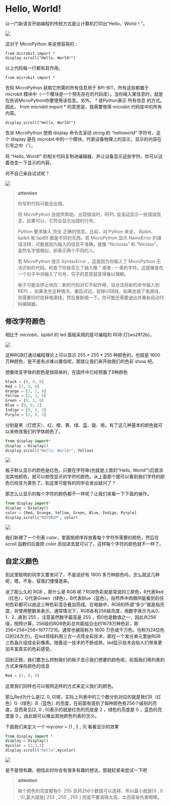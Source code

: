 Hello, World!
=============

以一门新语言开始编程的传统方式是让计算机打印出“Hello，World！”。

![](images/scroll-hello.gif)

这对于 MicroPython 来说很容易的 :

    from microbit import *
    display.scroll("Hello, World!")

以上代码每一行都有其作用。

    from microbit import *

告知 MicroPython 获取它所需的所有信息用于 BPI-BIT。所有这些都置于
microbit
模块中（一个模块是一个预先存在的代码库）。当你输入某信息时，就是在告诉MicroPython你要使用该信息。另外，
\* 是Python表示 所有信息 的方式。因此， from microbit import \*
的意思是，我需要使用 microbit 代码库中的所有内容。

    display.scroll("Hello, World!")

告诉 MicroPython 使用 display 命令去滚动 string 的 “helloworld”
字符号，这个 display 是在 microbit
中的一个模块，代表设备物理上的显示，显示的内容在引号之中（'）。

将 “Hello, World!”
的相关代码复制进编辑器，并让设备显示这些字符。你可以试着改变一下显示的内容。

何不自己亲自试试呢？

![](images/scroll.gif)

> **attention**
>
> 你写的代码可能会出错。
>
> 但 MicroPython 会提供帮助。出现错误时，REPL
> 会滚动显示一些错误信息，如果可以，它将会显示出错的行号。
>
> Python 要求输入 完全 正确的信息。比如，对 Python 来说， Bpibit、
> bpibit 和 bpiBit 都是不同的东西。若 MicroPython 显示 NameError
> 的错误注释，可能是因为输入的信息不准确。就像 “Nicholas” 和
> “Nicolas”，虽然名字很相似，却表示两个不同的人。
>
> 若 MicroPython 提示 SyntaxError ，这是因为你输入了 MicroPython
> 无法识别的代码。检查下你是否忘了输入像 " 或者 :
> 一类的字符。这就像是在一个句子中间输入了句号，句子的意思就变得难以理解。
>
> 板子可能会停止响应：新的代码对它不起作用，没办法将新的命令输入到 REPL
> 。如果发生这种情况，重启试试。拔掉USB线，如果连接了电源线，则需要同时拔掉电源线，然后重新插一下。你可能还需要退出并重新启动代码编辑器。

修改字符颜色
------------

相比于 microbit，bpibit 的 led 面板采用的是可编程的 RGB 灯(ws2812b)。

![](images/ws2812.png)

这种RGB灯通过编程理论上可以显示 255 \* 255 \* 255 种颜色的，也就是 1600
万种颜色，是不是有点难以置信呢，那就让我们来开始我们的色彩 show 吧。

想要改变字体的颜色是很简单的，在固件中已经预置了8种颜色

```python
black = [0, 0, 0]
Red = [2, 0, 0]
Orange = [2, 1, 0]
Yellow = [2, 2, 0]
Green = [0, 2, 0]
Blue = [0, 0, 2]
Indigo = [0, 2, 2]
Purple = [2, 0, 2]
```

分别是黑（灯熄灭）、红、橙、黄、绿、蓝、靛、紫。有了这几种基本的颜色就可以来修改我们的字体颜色了。

```python
from display import*
display = Display()
display.scroll("Hello, World!", Yellow)
```

![](images/yellow.gif)

板子默认显示的颜色是红色，只要在字符串(也就是上面的“Hello,
World!”)后面添加其他颜色，就可以修改显示的字符的颜色。从上面那个图可以看到我们字符的颜色已经变为黄色了。到这里可能有的同学会发出疑问了
?

那怎么让显示的每个字符的颜色都不一样呢？让我们来看一下下面的操作。

```python
from display import*
display = Display()
color = [Red, Orange, Yellow, Green, Blue, Indigo, Purple]
display.scroll("ROYGBIP", color)
```

![](images/color.gif)

我们新建了一个列表 color，里面按顺序存放着每个字符所需要的颜色，然后在
scroll 函数的后面把 color
添加进去就可以了，这样每个字符的颜色就不一样了。

自定义颜色
----------

到这里聪明的同学又要发问了，不是说好有 1600
多万种颜色吗，怎么就这几种呢，嗯，不急，容我们慢慢道来。

说了那么久的 RGB ，那什么是 RGB
呢？RGB色彩就是常说的三原色，R代表Red（红色），G代表Green（绿色），B代表Blue（蓝色）。自然界中肉眼所能看到的任何色彩都可以由这三种色彩混合叠加而成。在电脑中，RGB的所谓“多少”就是指亮度，并使用整数来表示。通常情况下，RGB各有256级亮度，用数字表示为从0、1、2…直到
255 。注意虽然数字最高是 255
，但0也是数值之一，因此共256级。按照计算，256级的RGB色彩总共能组合出约1678万种色彩，即256×256×256=16777216。通常也被简称为
1600
万色或千万色。也称为24位色(2的24次方)。在led领域利用三合一点阵全彩技术，即在一个发光单元里由RGB三色晶片组成全彩像素。随着这一技术的不断成熟，led显示技术会给人们带来更加丰富真实的色彩感受。

回到正题，我们要怎么控制我们的板子显示我们想要的颜色呢，前面我们用列表的方式来保存颜色的信息

```python
Red = [2, 0, 0]
```

这里我们同样也可以按照这样的方式来定义我们的颜色。

那么Red为什么是[2, 0,
0]呢，实际上列表中的三个数分别对应的就是我们R（红色）G（绿色）B（蓝色）的亮度，在前面有提到了每种颜色有256个级别的亮度，显而易见[2,
0 , 0]表示的就是红色的亮度是 2 ，绿色的亮度是 0 ，蓝色的亮度是 0
。由此就可以推出其他颜色列表的含义。

下面我们来定义一个 mycolor = [1 , 2 , 3] 看看显示的效果

```python
from display import *
display = Display()
mycolor = [3,3,3]
display.scroll("hello",mycolor)
```

![](images/mycolor.gif)

是不是很有趣，相信此时你会有很多有趣的想法，那就赶紧来尝试一下吧

> **attention**
>
> 每个颜色的亮度都有0- 255 总共256个数值可以选择，所以最小就是[0 , 0 ,
> 0],最大就是[ 255 , 255 , 255 ] 亮度不要调得太高，太亮容易伤害眼睛。

